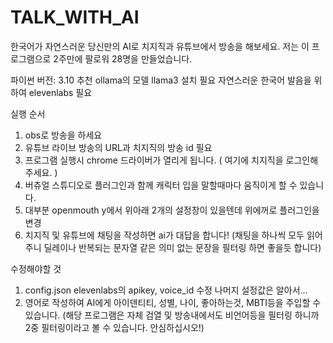 # TALK_WITH_AI
한국어가 자연스러운 당신만의 AI로 치지직과 유튜브에서 방송을 해보세요.
저는 이 프로그램으로 2주만에 팔로워 28명을 만들었습니다.

파이썬 버전: 3.10 추천
ollama의 모델 llama3 설치 필요
자연스러운 한국어 발음을 위하여 elevenlabs 필요

실행 순서
1. obs로 방송을 하세요
2. 유튜브 라이브 방송의 URL과 치지직의 방송 id 필요
3. 프로그램 실행시 chrome 드라이버가 열리게 됩니다. ( 여기에 치지직을 로그인해주세요. )
4. 버츄얼 스튜디오로 플러그인과 함께 캐릭터 입을 말할때마다 움직이게 할 수 있습니다.
5. 대부분 openmouth y에서 위아래 2개의 설정창이 있을텐데 위에꺼로 플러그인을 변경
6. 치지직 및 유튜브에 채팅을 작성하면 ai가 대답을 합니다! (채팅을 하나씩 모두 읽어주니 딜레이나 반복되는 문자열 같은 의미 없는 문장을 필터링 하면 좋을듯 합니다)


수정해야할 것
1. config.json
elevenlabs의 apikey, voice_id 수정
나머지 설정값은 알아서...
2. 영어로 작성하여 AI에게 아이덴티티, 성별, 나이, 좋아하는것, MBTI등을 주입할 수 있습니다. (해당 프로그램은 자체 검열 및 방송내에서도 비언어등을 필터링 하니까 2중 필터링이라고 볼 수 있습니다. 안심하십시오!)
   

